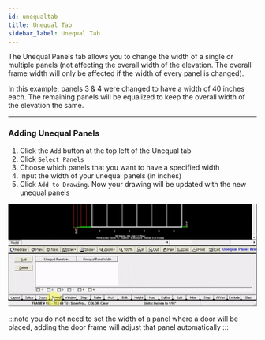 ```yaml
---
id: unequaltab
title: Unequal Tab
sidebar_label: Unequal Tab
---
```


The Unequal Panels tab allows you to change the width of a single or multiple panels (not affecting the overall width of the elevation. The overall frame width will only be affected if the width of every panel is changed).

In this example, panels 3 & 4 were changed to have a width of 40 inches each. The remaining panels will be equalized to keep the overall width of the elevation the same.

---

### Adding Unequal Panels

1. Click the `Add` button at the top left of the Unequal tab
2. Click `Select Panels`
3. Choose which panels that you want to have a specified width
4. Input the width of your unequal panels (in inches)
5. Click `Add to Drawing`. Now your drawing will be updated with the new unequal panels

![img](../../static/img/elevation_tabs/4_unequal_tab/unequal1.gif)

:::note 
you do not need to set the width of a panel where a door will be placed, adding the door frame will adjust that panel automatically
:::